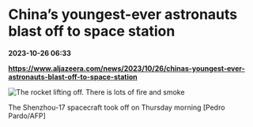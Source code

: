 # China’s youngest-ever astronauts blast off to space station

**2023-10-26 06:33**

**https://www.aljazeera.com/news/2023/10/26/chinas-youngest-ever-astronauts-blast-off-to-space-station**

![The rocket lifting off. There is lots of fire and smoke](https://www.aljazeera.com/wp-content/uploads/2023/10/33YW9QQ-highres-1698299315.jpg?resize=770%2C513&quality=80)

The Shenzhou-17 spacecraft took off on Thursday morning \[Pedro Pardo/AFP\]